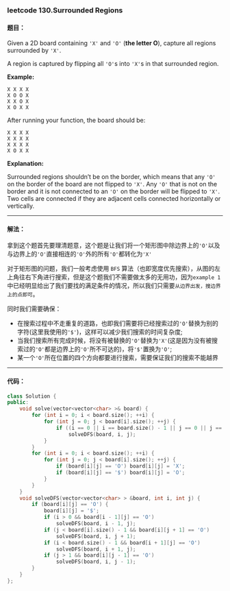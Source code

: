 ### leetcode 130.Surrounded Regions 

#### 题目：

Given a 2D board containing `'X'` and `'O'` (**the letter O**), capture all regions surrounded by `'X'`.

A region is captured by flipping all `'O'`s into `'X'`s in that surrounded region.

**Example:**

```
X X X X
X O O X
X X O X
X O X X
```

After running your function, the board should be:

```
X X X X
X X X X
X X X X
X O X X
```

**Explanation:**

Surrounded regions shouldn’t be on the border, which means that any `'O'` on the border of the board are not flipped to `'X'`. Any `'O'` that is not on the border and it is not connected to an `'O'` on the border will be flipped to `'X'`. Two cells are connected if they are adjacent cells connected horizontally or vertically.

-----

#### 解法：

拿到这个题首先要理清题意，这个题是让我们将一个矩形图中除边界上的`'O'`以及与边界上的`'O'`直接相连的`'O'`外的所有`'O'`都转化为`'X'`

对于矩形图的问题，我们一般考虑使用 `BFS` 算法（也即宽度优先搜索），从图的左上角往右下角进行搜索，但是这个题我们不需要做太多的无用功，因为`example 1 `中已经明显给出了我们要找的满足条件的情况，所以我们只需要`从边界出发，搜边界上的点即可`。

同时我们需要确保：

- 在搜索过程中不走重复的道路，也即我们需要将已经搜索过的`'O'`替换为别的字符(这里我使用的`'$'`)，这样可以减少我们搜索的时间复杂度;
- 当我们搜索所有完成时候，将没有被替换的`'O'`替换为`'X'`(这是因为没有被搜索过的`'O'`都是边界上的`'O'`所不可达的)，将`'$'`置换为`'O'`;
- 某一个`'O'`所在位置的四个方向都要进行搜索，需要保证我们的搜索不能越界

-----

#### 代码：

```cpp
class Solution {
public:
    void solve(vector<vector<char> >& board) {
        for (int i = 0; i < board.size(); ++i) {
            for (int j = 0; j < board[i].size(); ++j) {
                if ((i == 0 || i == board.size() - 1 || j == 0 || j == board[i].size() - 1) && board[i][j] == 'O')
                    solveDFS(board, i, j);
            }
        }
        for (int i = 0; i < board.size(); ++i) {
            for (int j = 0; j < board[i].size(); ++j) {
                if (board[i][j] == 'O') board[i][j] = 'X';
                if (board[i][j] == '$') board[i][j] = 'O';
            }
        }
    }
    void solveDFS(vector<vector<char> > &board, int i, int j) {
        if (board[i][j] == 'O') {
            board[i][j] = '$';
            if (i > 0 && board[i - 1][j] == 'O') 
                solveDFS(board, i - 1, j);
            if (j < board[i].size() - 1 && board[i][j + 1] == 'O') 
                solveDFS(board, i, j + 1);
            if (i < board.size() - 1 && board[i + 1][j] == 'O') 
                solveDFS(board, i + 1, j);
            if (j > 1 && board[i][j - 1] == 'O') 
                solveDFS(board, i, j - 1);
        }
    }
};
```

